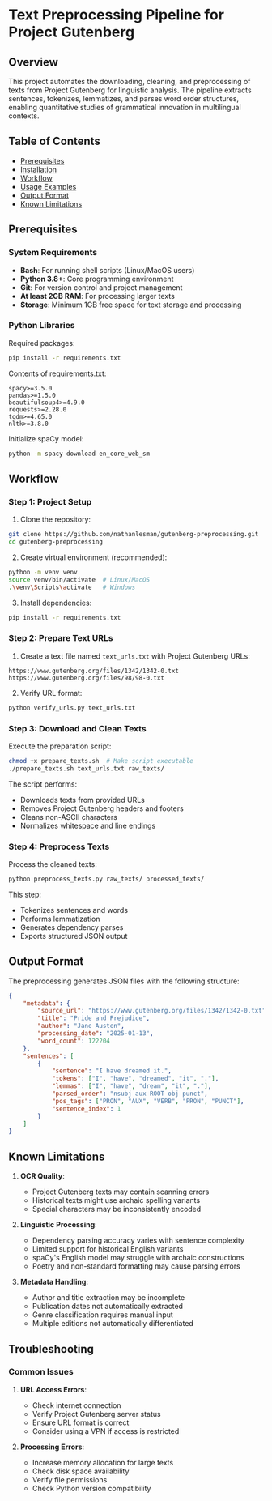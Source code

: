 # Text Preprocessing Pipeline for Project Gutenberg

## Overview
This project automates the downloading, cleaning, and preprocessing of texts from Project Gutenberg for linguistic analysis. The pipeline extracts sentences, tokenizes, lemmatizes, and parses word order structures, enabling quantitative studies of grammatical innovation in multilingual contexts.

## Table of Contents
- [Prerequisites](#prerequisites)
- [Installation](#installation)
- [Workflow](#workflow)
- [Usage Examples](#usage-examples)
- [Output Format](#output-format)
- [Known Limitations](#known-limitations)

## Prerequisites

### System Requirements
- **Bash**: For running shell scripts (Linux/MacOS users)
- **Python 3.8+**: Core programming environment
- **Git**: For version control and project management
- **At least 2GB RAM**: For processing larger texts
- **Storage**: Minimum 1GB free space for text storage and processing

### Python Libraries
Required packages:
```bash
pip install -r requirements.txt
```

Contents of requirements.txt:
```
spacy>=3.5.0
pandas>=1.5.0
beautifulsoup4>=4.9.0
requests>=2.28.0
tqdm>=4.65.0
nltk>=3.8.0
```

Initialize spaCy model:
```bash
python -m spacy download en_core_web_sm
```

## Workflow

### Step 1: Project Setup
1. Clone the repository:
```bash
git clone https://github.com/nathanlesman/gutenberg-preprocessing.git
cd gutenberg-preprocessing
```

2. Create virtual environment (recommended):
```bash
python -m venv venv
source venv/bin/activate  # Linux/MacOS
.\venv\Scripts\activate   # Windows
```

3. Install dependencies:
```bash
pip install -r requirements.txt
```

### Step 2: Prepare Text URLs
1. Create a text file named `text_urls.txt` with Project Gutenberg URLs:
```
https://www.gutenberg.org/files/1342/1342-0.txt
https://www.gutenberg.org/files/98/98-0.txt
```

2. Verify URL format:
```bash
python verify_urls.py text_urls.txt
```

### Step 3: Download and Clean Texts
Execute the preparation script:
```bash
chmod +x prepare_texts.sh  # Make script executable
./prepare_texts.sh text_urls.txt raw_texts/
```

The script performs:
- Downloads texts from provided URLs
- Removes Project Gutenberg headers and footers
- Cleans non-ASCII characters
- Normalizes whitespace and line endings

### Step 4: Preprocess Texts
Process the cleaned texts:
```bash
python preprocess_texts.py raw_texts/ processed_texts/
```

This step:
- Tokenizes sentences and words
- Performs lemmatization
- Generates dependency parses
- Exports structured JSON output

## Output Format
The preprocessing generates JSON files with the following structure:
```json
{
    "metadata": {
        "source_url": "https://www.gutenberg.org/files/1342/1342-0.txt",
        "title": "Pride and Prejudice",
        "author": "Jane Austen",
        "processing_date": "2025-01-13",
        "word_count": 122204
    },
    "sentences": [
        {
            "sentence": "I have dreamed it.",
            "tokens": ["I", "have", "dreamed", "it", "."],
            "lemmas": ["I", "have", "dream", "it", "."],
            "parsed_order": "nsubj aux ROOT obj punct",
            "pos_tags": ["PRON", "AUX", "VERB", "PRON", "PUNCT"],
            "sentence_index": 1
        }
    ]
}
```

## Known Limitations

1. **OCR Quality**:
   - Project Gutenberg texts may contain scanning errors
   - Historical texts might use archaic spelling variants
   - Special characters may be inconsistently encoded

2. **Linguistic Processing**:
   - Dependency parsing accuracy varies with sentence complexity
   - Limited support for historical English variants
   - spaCy's English model may struggle with archaic constructions
   - Poetry and non-standard formatting may cause parsing errors

3. **Metadata Handling**:
   - Author and title extraction may be incomplete
   - Publication dates not automatically extracted
   - Genre classification requires manual input
   - Multiple editions not automatically differentiated

## Troubleshooting

### Common Issues
1. **URL Access Errors**:
   - Check internet connection
   - Verify Project Gutenberg server status
   - Ensure URL format is correct
   - Consider using a VPN if access is restricted

2. **Processing Errors**:
   - Increase memory allocation for large texts
   - Check disk space availability
   - Verify file permissions
   - Check Python version compatibility
